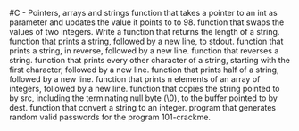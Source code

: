 #C - Pointers, arrays and strings function that takes a pointer to an int as parameter and updates the value it points to to 98. function that swaps the values of two integers. Write a function that returns the length of a string. function that prints a string, followed by a new line, to stdout. function that prints a string, in reverse, followed by a new line. function that reverses a string. function that prints every other character of a string, starting with the first character, followed by a new line. function that prints half of a string, followed by a new line. function that prints n elements of an array of integers, followed by a new line. function that copies the string pointed to by src, including the terminating null byte (\0), to the buffer pointed to by dest. function that convert a string to an integer. program that generates random valid passwords for the program 101-crackme.
